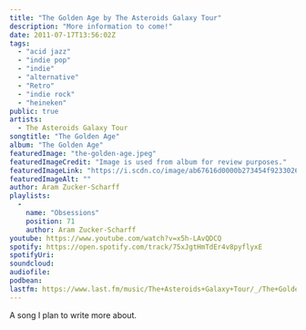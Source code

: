 ```yaml
---
title: "The Golden Age by The Asteroids Galaxy Tour"
description: "More information to come!"
date: 2011-07-17T13:56:02Z
tags:
  - "acid jazz"
  - "indie pop"
  - "indie"
  - "alternative"
  - "Retro"
  - "indie rock"
  - "heineken"
public: true
artists:
  - The Asteroids Galaxy Tour
songtitle: "The Golden Age"
album: "The Golden Age"
featuredImage: "the-golden-age.jpeg"
featuredImageCredit: "Image is used from album for review purposes."
featuredImageLink: "https://i.scdn.co/image/ab67616d0000b273454f92330267f67cebcd5e8e"
featuredImageAlt: ""
author: Aram Zucker-Scharff
playlists:
  -
    name: "Obsessions"
    position: 71
    author: Aram Zucker-Scharff
youtube: https://www.youtube.com/watch?v=x5h-LAvQDCQ
spotify: https://open.spotify.com/track/75xJgtHmTdEr4v8pyflyxE
spotifyUri: 
soundcloud:
audiofile:
podbean:
lastfm: https://www.last.fm/music/The+Asteroids+Galaxy+Tour/_/The+Golden+Age
---
```


A song I plan to write more about.
		